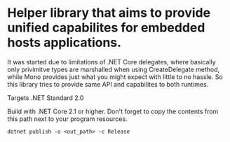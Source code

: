 # Helper library that aims to provide unified capabilites for embedded hosts applications.

It was started due to limitations of .NET Core delegates, where basically only privimitve types are marshalled when using CreateDelegate method, while Mono provides just what you might expect with little to no hassle.
So this library tries to provide same API and capabilites to both runtimes.

Targets .NET Standard 2.0

Build with .NET Core 2.1 or higher. Don't forget to copy the contents from this path next to your program resources.

```dotnet publish -o <out_path> -c Release```